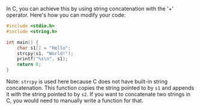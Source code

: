 In C, you can achieve this by using string concatenation with the '+' operator. Here's how you can modify your code:

```c
#include <stdio.h>
#include <string.h>

int main() {
    char s1[] = "Hello";
    strcpy(s1, "World!");
    printf("%s\n", s1);
    return 0;
}
```

Note: `strcpy` is used here because C does not have built-in string concatenation. This function copies the string pointed to by `s1` and appends it with the string pointed to by `s2`. If you want to concatenate two strings in C, you would need to manually write a function for that.
